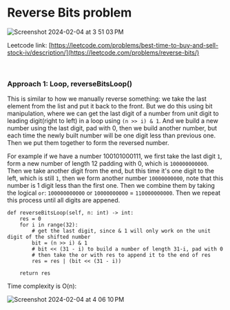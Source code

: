 # Reverse Bits problem
![Screenshot 2024-02-04 at 3 51 03 PM](https://github.com/artisan1218/LeetCode-Solution/assets/25105806/137da2d5-4da7-4809-b009-402aa4cffda6)



Leetcode link: [https://leetcode.com/problems/best-time-to-buy-and-sell-stock-iv/description/](https://leetcode.com/problems/reverse-bits/)

<br />

### Approach 1: Loop, reverseBitsLoop()
This is similar to how we manually reverse something: we take the last element from the list and put it back to the front. But we do this using bit manipulation, where we can get the last digit of a number from unit digit to leading digit(right to left) in a loop using `(n >> i) & 1`. And we build a new number using the last digit, pad with 0, then we build another number, but each time the newly built number will be one digit less than previous one. Then we put them together to form the reversed number.

For example if we have a number 100101000111, we first take the last digit `1`, form a new number of length 12 padding with 0, which is `100000000000`. Then we take another digit from the end, but this time it's one digit to the left, which is still `1`, then we form another number `10000000000`, note that this number is 1 digit less than the first one. Then we combine them by taking the logical `or`: `100000000000` or `10000000000` = `110000000000`. Then we repeat this process until all digits are appened.

```python3
def reverseBitsLoop(self, n: int) -> int:
	res = 0
	for i in range(32):
		# get the last digit, since & 1 will only work on the unit digit of the shifted number
		bit = (n >> i) & 1
		# bit << (31 - i) to build a number of length 31-i, pad with 0
		# then take the or with res to append it to the end of res
		res = res | (bit << (31 - i))

	return res
```



Time complexity is O(n):

![Screenshot 2024-02-04 at 4 06 10 PM](https://github.com/artisan1218/LeetCode-Solution/assets/25105806/e2cd56aa-b31f-4d0a-b3e7-b6df26da1b35)
